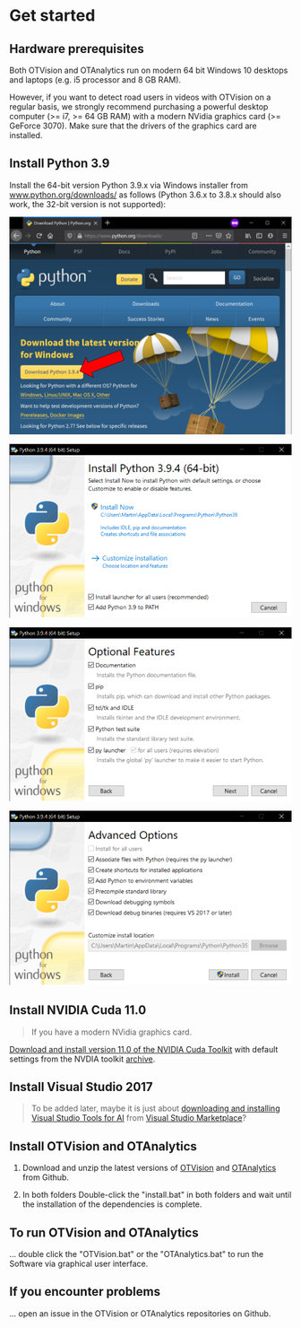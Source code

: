 # Get started

## Hardware prerequisites

Both OTVision and OTAnalytics run on modern 64 bit Windows 10 desktops and laptops (e.g. i5 processor and 8 GB RAM).

However, if you want to detect road users in videos with OTVision on a regular basis, we strongly recommend purchasing a powerful desktop computer (>= i7, >= 64 GB RAM) with a modern NVidia graphics card (>= GeForce 3070). Make sure that the drivers of the graphics card are installed.

## Install Python 3.9
Install the 64-bit version Python 3.9.x via Windows installer from www.python.org/downloads/ as follows (Python 3.6.x to 3.8.x should also work, the 32-bit version is not supported):

![Download Python](Download_Python.PNG)

![Install Python 1](Install_Python_1.PNG)

![Install Python 2](Install_Python_2.PNG)

![Install Python 3](Install_Python_3.PNG)

## Install NVIDIA Cuda 11.0

> If you have a modern NVidia graphics card.

[Download and install version 11.0 of the NVIDIA Cuda Toolkit]([Download](https://developer.download.nvidia.com/compute/cuda/11.0.3/local_installers/cuda_11.0.3_451.82_win10.exe)) with default settings from the NVDIA toolkit [archive](https://developer.nvidia.com/cuda-toolkit-archive).

## Install Visual Studio 2017
> To be added later, maybe it is just about [downloading and installing Visual Studio Tools for AI](https://marketplace.visualstudio.com/_apis/public/gallery/publishers/ms-toolsai/vsextensions/vstoolsai-vs2017/0.5.0.755748/vspackage) from [Visual Studio Marketplace](https://marketplace.visualstudio.com/items?itemName=ms-toolsai.vstoolsai-vs2017)?

## Install OTVision and OTAnalytics

1. Download and unzip the latest versions of [OTVision](https://github.com/OpenTrafficCam/OTVision/archive/refs/heads/master.zip) and [OTAnalytics](https://github.com/OpenTrafficCam/OTAnalytics/archive/refs/heads/master.zip) from Github.

2. In both folders Double-click the "install.bat" in both folders and wait until the installation of the dependencies is complete.

## To run OTVision and OTAnalytics

... double click the "OTVision.bat" or the "OTAnalytics.bat" to run the Software via graphical user interface.

## If you encounter problems

... open an issue in the OTVision or OTAnalytics repositories on Github.
